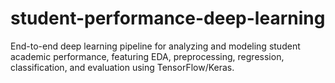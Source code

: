 # student-performance-deep-learning
End-to-end deep learning pipeline for analyzing and modeling student academic performance, featuring EDA, preprocessing, regression, classification, and evaluation using TensorFlow/Keras.
